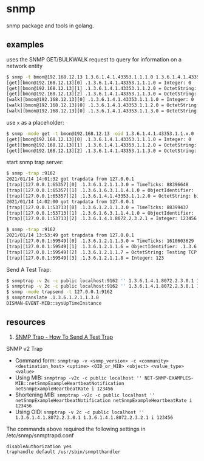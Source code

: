 # snmp

snmp package and tools in golang.

## examples

uses the SNMP GET/BULKWALK request to query for information on a network entity

```sh
$ snmp -t bmon@192.168.12.13 1.3.6.1.4.1.43353.1.1.1.0 1.3.6.1.4.1.43353.1.1.2.0 1.3.6.1.4.1.43353.1.1.3.0
[get][bmon@192.168.12.13][0] .1.3.6.1.4.1.43353.1.1.1.0 = Integer: 0
[get][bmon@192.168.12.13][1] .1.3.6.1.4.1.43353.1.1.2.0 = OctetString: SVSJm#2018/05/17-2023/05/16;SVSQm#2018/05/17-2023/05/16;156b1ba46762d0be#2018/05/17-2023/05/16
[get][bmon@192.168.12.13][2] .1.3.6.1.4.1.43353.1.1.3.0 = OctetString: 2021/1/14 14:0:48
[walk][bmon@192.168.12.13][0] .1.3.6.1.4.1.43353.1.1.1.0 = Integer: 0
[walk][bmon@192.168.12.13][0] .1.3.6.1.4.1.43353.1.1.2.0 = OctetString: SVSJm#2018/05/17-2023/05/16;SVSQm#2018/05/17-2023/05/16;156b1ba46762d0be#2018/05/17-2023/05/16
[walk][bmon@192.168.12.13][0] .1.3.6.1.4.1.43353.1.1.3.0 = OctetString: 2021/1/14 14:0:48
```

use `x` as a placeholder:

```sh
$ snmp -mode get -t bmon@192.168.12.13 -oid 1.3.6.1.4.1.43353.1.1.x.0 -x 1-3  
[get][bmon@192.168.12.13][0] .1.3.6.1.4.1.43353.1.1.1.0 = Integer: 0
[get][bmon@192.168.12.13][1] .1.3.6.1.4.1.43353.1.1.2.0 = OctetString: SVSJm#2018/05/17-2023/05/16;SVSQm#2018/05/17-2023/05/16;156b1ba46762d0be#2018/05/17-2023/05/16
[get][bmon@192.168.12.13][2] .1.3.6.1.4.1.43353.1.1.3.0 = OctetString: 2021/1/14 15:16:12
```

start snmp trap server:

```sh
$ snmp -trap :9162                                                                                     
2021/01/14 14:01:32 got trapdata from 127.0.0.1
[trap][127.0.0.1:65357][0] .1.3.6.1.2.1.1.3.0 = TimeTicks: 88396648
[trap][127.0.0.1:65357][1] .1.3.6.1.6.3.1.1.4.1.0 = ObjectIdentifier: .1.3.6.1.4.1.8072.2.3.0.1
[trap][127.0.0.1:65357][2] .1.3.6.1.4.1.43353.1.1.2.0 = OctetString: bingoohuang
2021/01/14 14:02:00 got trapdata from 127.0.0.1
[trap][127.0.0.1:53713][0] .1.3.6.1.2.1.1.3.0 = TimeTicks: 88399437
[trap][127.0.0.1:53713][1] .1.3.6.1.6.3.1.1.4.1.0 = ObjectIdentifier: .1.3.6.1.4.1.8072.2.3.0.1
[trap][127.0.0.1:53713][2] .1.3.6.1.4.1.8072.2.3.2.1 = Integer: 123456

$ snmp -trap :9162
2021/01/14 13:53:49 got trapdata from 127.0.0.1
[trap][127.0.0.1:59549][0] .1.3.6.1.2.1.1.3.0 = TimeTicks: 1610603629
[trap][127.0.0.1:59549][1] .1.3.6.1.2.1.1.6 = ObjectIdentifier: .1.3.6.1.2.1.1.6.10
[trap][127.0.0.1:59549][2] .1.3.6.1.2.1.1.7 = OctetString: Testing TCP trap...
[trap][127.0.0.1:59549][3] .1.3.6.1.2.1.1.8 = Integer: 123
```

Send A Test Trap:

```sh
$ snmptrap -v 2c -c public localhost:9162 '' 1.3.6.1.4.1.8072.2.3.0.1 1.3.6.1.4.1.43353.1.1.2.0  s bingoohuang
$ snmptrap -v 2c -c public localhost:9162 '' 1.3.6.1.4.1.8072.2.3.0.1 1.3.6.1.4.1.8072.2.3.2.1 i 123456
$ snmp -mode trapsend -t 127.0.0.1:9162
$ snmptranslate .1.3.6.1.2.1.1.3.0
DISMAN-EVENT-MIB::sysUpTimeInstance
```

## resources

1. [SNMP Trap - How To Send A Test Trap](https://support.nagios.com/kb/article.php?id=493)

SNMP v2 Trap

- Command form: `snmptrap -v <snmp_version> -c <community> <destination_host> <uptime> <OID_or_MIB> <object> <value_type> <value>`
- Using MIB: `snmptrap -v2c -c public localhost '' NET-SNMP-EXAMPLES-MIB::netSnmpExampleHeartbeatNotification netSnmpExampleHeartbeatRate i 123456`
- Shortening MIB: `snmptrap -v2c -c public localhost '' netSnmpExampleHeartbeatNotification netSnmpExampleHeartbeatRate i 123456`
- Using OID: `snmptrap -v 2c -c public localhost '' 1.3.6.1.4.1.8072.2.3.0.1 1.3.6.1.4.1.8072.2.3.2.1 i 123456`

The commands above required the following settings in /etc/snmp/snmptrapd.conf

    disableAuthorization yes
    traphandle default /usr/sbin/snmptthandler  

